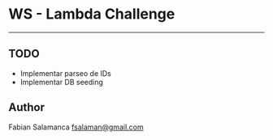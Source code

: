 # WS - Lambda Challenge
-----------------------

## TODO
* Implementar parseo de IDs
* Implementar DB seeding
## Author
Fabian Salamanca <fsalaman@gmail.com>
